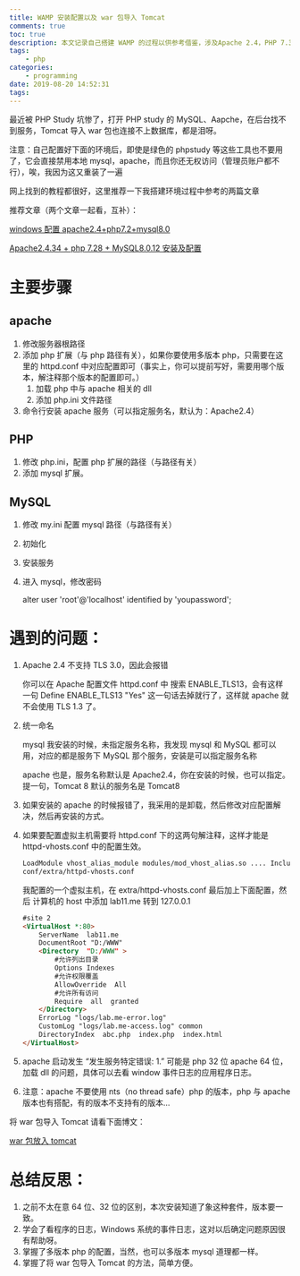 ```yaml
---
title: WAMP 安装配置以及 war 包导入 Tomcat
comments: true
toc: true
description: 本文记录自己搭建 WAMP 的过程以供参考借鉴，涉及Apache 2.4，PHP 7.3，PHP5.6，MySQL8.0
tags:
    - php
categories:
    - programming
date: 2019-08-20 14:52:31
tags:
---
```


最近被 PHP Study 坑惨了，打开 PHP study 的 MySQL、Aapche，在后台找不到服务，Tomcat 导入 war 包也连接不上数据库，都是泪呀。

注意：自己配置好下面的环境后，即使是绿色的 phpstudy 等这些工具也不要用了，它会直接禁用本地 mysql，apache，而且你还无权访问（管理员账户都不行），唉，我因为这又重装了一遍

网上找到的教程都很好，这里推荐一下我搭建环境过程中参考的两篇文章

推荐文章（两个文章一起看，互补）：

[windows 配置 apache2.4+php7.2+mysql8.0](https://www.cnblogs.com/lx0715/p/9955069.html)

[Apache2.4.34 + php 7.28 + MySQL8.0.12 安装及配置](https://www.w3xue.com/exp/article/20189/817.html)

# 主要步骤

## apache

1. 修改服务器根路径
2. 添加 php 扩展（与 php 路径有关），如果你要使用多版本 php，只需要在这里的 httpd.conf 中对应配置即可（事实上，你可以提前写好，需要用哪个版本，解注释那个版本的配置即可。）
    1. 加载 php 中与 apache 相关的 dll
    2. 添加 php.ini 文件路径
3. 命令行安装 apache 服务（可以指定服务名，默认为：Apache2.4）

## PHP

1. 修改 php.ini，配置 php 扩展的路径（与路径有关）
2. 添加 mysql 扩展。

## MySQL

1. 修改 my.ini 配置 mysql 路径（与路径有关）

2. 初始化

3. 安装服务

4. 进入 mysql，修改密码

    alter user 'root'@'localhost' identified by 'youpassword';

# 遇到的问题：

1. Apache 2.4 不支持 TLS 3.0，因此会报错

    你可以在 Apache 配置文件 httpd.conf 中 搜索 ENABLE_TLS13，会有这样一句 Define ENABLE_TLS13 "Yes" 这一句话去掉就行了，这样就 apache 就不会使用 TLS 1.3 了。

2. 统一命名

    mysql 我安装的时候，未指定服务名称，我发现 mysql 和 MySQL 都可以用，对应的都是服务下 MySQL 那个服务，安装是可以指定服务名称

    apache 也是，服务名称默认是 Apache2.4，你在安装的时候，也可以指定。提一句，Tomcat 8 默认的服务名是 Tomcat8

3. 如果安装的 apache 的时候报错了，我采用的是卸载，然后修改对应配置解决，然后再安装的方式。

4. 如果要配置虚拟主机需要将 httpd.conf 下的这两句解注释，这样才能是 httpd-vhosts.conf 中的配置生效。

    ```html
    LoadModule vhost_alias_module modules/mod_vhost_alias.so .... Include
    conf/extra/httpd-vhosts.conf
    ```

    我配置的一个虚拟主机，在 extra/httpd-vhosts.conf 最后加上下面配置，然后 计算机的 host 中添加 lab11.me 转到 127.0.0.1

    ```html
    #site 2
    <VirtualHost *:80>
    	ServerName  lab11.me
    	DocumentRoot "D:/WWW"
    	<Directory  "D:/WWW" >
    		#允许列出目录
    		Options Indexes
    		#允许权限覆盖
    		AllowOverride  All
    		#允许所有访问
    		Require  all  granted
    	</Directory>
    	ErrorLog "logs/lab.me-error.log"
    	CustomLog "logs/lab.me-access.log" common
    	DirectoryIndex  abc.php  index.php  index.html
    </VirtualHost>
    ```

5. apache 启动发生 “发生服务特定错误: 1.” 可能是 php 32 位 apache 64 位，加载 dll 的问题，具体可以去看 window 事件日志的应用程序日志。
6. 注意：apache 不要使用 nts（no thread safe）php 的版本，php 与 apache 版本也有搭配，有的版本不支持有的版本...

将 war 包导入 Tomcat 请看下面博文：

[war 包放入 tomcat](https://www.cnblogs.com/yaowen/p/5684455.html)

# 总结反思：

1. 之前不太在意 64 位、32 位的区别，本次安装知道了象这种套件，版本要一致。
2. 学会了看程序的日志，Windows 系统的事件日志，这对以后确定问题原因很有帮助呀。
3. 掌握了多版本 php 的配置，当然，也可以多版本 mysql 道理都一样。
4. 掌握了将 war 包导入 Tomcat 的方法，简单方便。

